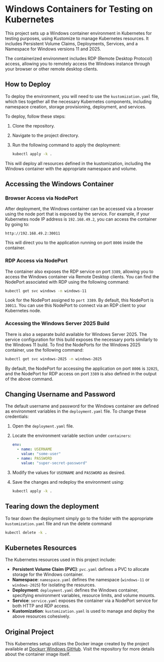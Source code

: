 # Windows Containers for Testing on Kubernetes

This project sets up a Windows container environment in Kubernetes for testing purposes, using Kustomize to manage Kubernetes resources. It includes Persistent Volume Claims, Deployments, Services, and a Namespace for Windows versions 11 and 2025.

The containerized environment includes RDP (Remote Desktop Protocol) access, allowing you to remotely access the Windows instance through your browser or other remote desktop clients.

## How to Deploy

To deploy the environment, you will need to use the `kustomization.yaml` file, which ties together all the necessary Kubernetes components, including namespace creation, storage provisioning, deployment, and services.

To deploy, follow these steps:

1. Clone the repository.
2. Navigate to the project directory.
3. Run the following command to apply the deployment:

   ```sh
   kubectl apply -k .
   ```

This will deploy all resources defined in the kustomization, including the Windows container with the appropriate namespace and volume.

## Accessing the Windows Container

### Browser Access via NodePort

After deployment, the Windows container can be accessed via a browser using the node port that is exposed by the service. For example, if your Kubernetes node IP address is `192.168.49.2`, you can access the container by going to:

```
http://192.168.49.2:30011
```

This will direct you to the application running on port `8006` inside the container.

### RDP Access via NodePort

The container also exposes the RDP service on port `3389`, allowing you to access the Windows container via Remote Desktop clients. You can find the NodePort associated with RDP using the following command:

```sh
kubectl get svc windows -n windows-11
```

Look for the NodePort assigned to `port 3389`. By default, this NodePort is `30011`. You can use this NodePort to connect via an RDP client to your Kubernetes node.

### Accessing the Windows Server 2025 Build

There is also a separate build available for Windows Server 2025. The service configuration for this build exposes the necessary ports similarly to the Windows 11 build. To find the NodePorts for the Windows 2025 container, use the following command:

```sh
kubectl get svc windows-2025 -n windows-2025
```

By default, the NodePort for accessing the application on port `8006` is `32025`, and the NodePort for RDP access on port `3389` is also defined in the output of the above command.

## Changing Username and Password

The default username and password for the Windows container are defined as environment variables in the `deployment.yaml` file. To change these credentials:

1. Open the `deployment.yaml` file.
2. Locate the environment variable section under `containers`:

   ```yaml
   env:
     - name: USERNAME
       value: "some-user"
     - name: PASSWORD
       value: "super-secret-password"
   ```

3. Modify the values for `USERNAME` and `PASSWORD` as desired.
4. Save the changes and redeploy the environment using:

   ```sh
   kubectl apply -k .
   ```

## Tearing down the deployment

To tear down the deployment simply go to the folder with the appropriate `kustomization.yaml` file and run the delete command

```sh
kubectl delete -k .
```

## Kubernetes Resources

The Kubernetes resources used in this project include:

- **Persistent Volume Claim (PVC)**: `pvc.yaml` defines a PVC to allocate storage for the Windows container.
- **Namespace**: `namespace.yaml` defines the namespace (`windows-11` or `windows-2025`) for isolating the resources.
- **Deployment**: `deployment.yaml` defines the Windows container, specifying environment variables, resource limits, and volume mounts.
- **Service**: `service.yaml` exposes the container via a NodePort service for both HTTP and RDP access.
- **Kustomization**: `kustomization.yaml` is used to manage and deploy the above resources cohesively.

## Original Project

This Kubernetes setup utilizes the Docker image created by the project available at [Dockurr Windows GitHub](https://github.com/dockur/windows). Visit the repository for more details about the container image itself.

